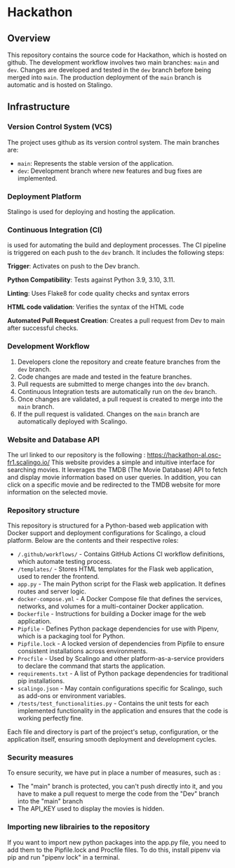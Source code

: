 # Hackathon

## Overview

This repository contains the source code for Hackathon, which is hosted on github. The development workflow involves two main branches: `main` and `dev`. Changes are developed and tested in the `dev` branch before being merged into `main`. The production deployment of the `main` branch is automatic and is hosted on Stalingo.

## Infrastructure

### Version Control System (VCS)

The project uses github as its version control system. The main branches are:

- `main`: Represents the stable version of the application.
- `dev`: Development branch where new features and bug fixes are implemented.

### Deployment Platform

Stalingo is used for deploying and hosting the application. 

### Continuous Integration (CI)

 is used for automating the build and deployment processes. The CI pipeline is triggered on each push to the `dev` branch. It includes the following steps:

**Trigger**: Activates on push to the Dev branch.

**Python Compatibility**: Tests against Python 3.9, 3.10, 3.11.

**Linting**: Uses Flake8 for code quality checks and syntax errors

**HTML code validation**: Verifies the syntax of the HTML code

**Automated Pull Request Creation**: Creates a pull request from Dev to main after successful checks.

### Development Workflow

1. Developers clone the repository and create feature branches from the `dev` branch.
2. Code changes are made and tested in the feature branches.
3. Pull requests are submitted to merge changes into the `dev` branch.
4. Continuous Integration tests are automatically run on the `dev` branch.
5. Once changes are validated, a pull request is created to merge into the `main` branch.
6. If the pull request is validated. Changes on the `main` branch are automatically deployed with Scalingo.

### Website and Database API 

The url linked to our repository is the following : https://hackathon-al.osc-fr1.scalingo.io/
This website provides a simple and intuitive interface for searching movies. It leverages the TMDB (The Movie Database) API to fetch and display movie information based on user queries. In addition, you can click on a specific movie and be redirected to the TMDB website for more information on the selected movie.

### Repository structure

This repository is structured for a Python-based web application with Docker support and deployment configurations for Scalingo, a cloud platform. Below are the contents and their respective roles:

- `/.github/workflows/` - Contains GitHub Actions CI workflow definitions, which automate testing  process.
- `/templates/` - Stores HTML templates for the Flask web application, used to render the frontend.
- `app.py` - The main Python script for the Flask web application. It defines routes and server logic.
- `docker-compose.yml` - A Docker Compose file that defines the services, networks, and volumes for a multi-container Docker application.
- `Dockerfile` - Instructions for building a Docker image for the web application.
- `Pipfile` - Defines Python package dependencies for use with Pipenv, which is a packaging tool for Python.
- `Pipfile.lock` - A locked version of dependencies from Pipfile to ensure consistent installations across environments.
- `Procfile` - Used by Scalingo and other platform-as-a-service providers to declare the command that starts the application.
- `requirements.txt` - A list of Python package dependencies for traditional pip installations.
- `scalingo.json` - May contain configurations specific for Scalingo, such as add-ons or environment variables.
- `/tests/test_functionalities.py` - Contains the unit tests for each implemented functionality in the application and ensures that the code is working perfectly fine.

Each file and directory is part of the project's setup, configuration, or the application itself, ensuring smooth deployment and development cycles.

### Security measures

To ensure security, we have put in place a number of measures, such as :
- The "main" branch is protected, you can't push directly into it, and you have to make a pull request to merge the code from the "Dev" branch into the "main" branch
- The API_KEY used to display the movies is hidden.

### Importing new librairies to the repository

If you want to import new python packages into the app.py file, you need to add them to the Pipfile.lock and Procfile files. To do this, install pipenv via pip and run "pipenv lock" in a terminal.